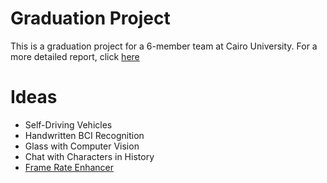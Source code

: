 # Graduation Project
This is a graduation project for a 6-member team at Cairo University. For a more detailed report, click [here](https://docs.google.com/document/d/1AqPmSc7sS0sIT5c1Txxk98LEKcT2caWGn9AnyRQPEmo/edit?usp=sharing)

# Ideas
- Self-Driving Vehicles
- Handwritten BCI Recognition
- Glass with Computer Vision
- Chat with Characters in History
- [Frame Rate Enhancer](FrameRateEnhancer.md)